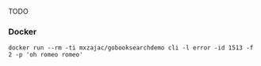 
TODO

### Docker

    docker run --rm -ti mxzajac/gobooksearchdemo cli -l error -id 1513 -f 2 -p 'oh romeo romeo' 